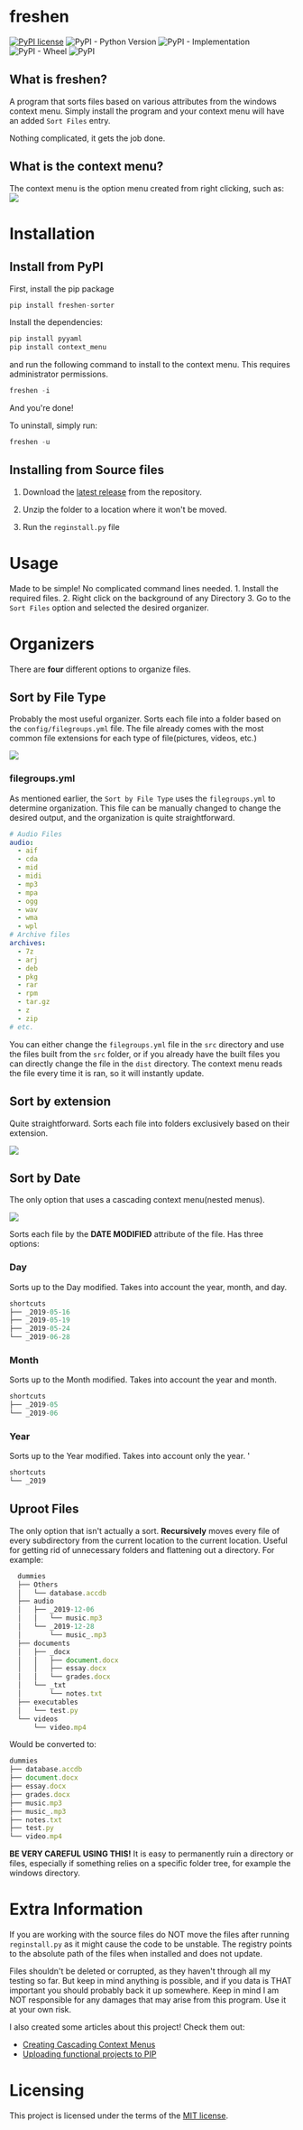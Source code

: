 # freshen

[![PyPI license](https://img.shields.io/pypi/l/ansicolortags.svg)](https://pypi.python.org/pypi/ansicolortags/)
![PyPI - Python Version](https://img.shields.io/pypi/pyversions/freshen-sorter)
![PyPI - Implementation](https://img.shields.io/pypi/implementation/freshen-sorter)
![PyPI - Wheel](https://img.shields.io/pypi/wheel/freshen-sorter)
![PyPI](https://img.shields.io/pypi/v/freshen-sorter)

## What is freshen?

A program that sorts files based on various attributes from the windows context menu. Simply install the program and your context menu will have an added `Sort Files` entry.

Nothing complicated, it gets the job done.

## What is the context menu?

The context menu is the option menu created from right clicking, such as:
![](graphics/contextmenu.gif)

# Installation

## Install from PyPI

First, install the pip package

```python
pip install freshen-sorter
```

Install the dependencies:
```python
pip install pyyaml
pip install context_menu
```

and run the following command to install to the context menu. This requires administrator permissions.

```python
freshen -i
```

And you're done!

To uninstall, simply run:

```python
freshen -u
```
## Installing from Source files

1.  Download the [latest release](https://github.com/saleguas/freshen/releases) from the repository.

2.  Unzip the folder to a location where it won't be moved.

3.  Run the `reginstall.py` file

# Usage

Made to be simple! No complicated command lines needed.
1\. Install the required files.
2\. Right click on the background of any Directory
3\. Go to the `Sort Files` option and selected the desired organizer.

# Organizers

There are **four** different options to organize files.

## Sort by File Type

Probably the most useful organizer. Sorts each file into a folder based on the `config/filegroups.yml` file. The file already comes with the most common file extensions for each type of file(pictures, videos, etc.)

![](graphics/sortbyfiletype.gif)

### filegroups.yml

As mentioned earlier, the `Sort by File Type` uses the `filegroups.yml` to determine organization. This file can be manually changed to change the desired output, and the organization is quite straightforward.

```yaml
# Audio Files
audio:
  - aif
  - cda
  - mid
  - midi
  - mp3
  - mpa
  - ogg
  - wav
  - wma
  - wpl
# Archive files
archives:
  - 7z
  - arj
  - deb
  - pkg
  - rar
  - rpm
  - tar.gz
  - z
  - zip
# etc.
```

You can either change the `filegroups.yml` file in the `src` directory and use the files built from the `src` folder, or if you already have the built files you can directly change the file in the `dist` directory. The context menu reads the file every time it is ran, so it will instantly update.

## Sort by extension

Quite straightforward. Sorts each file into folders exclusively based on their extension.

![](graphics/sortbyextension.gif)

## Sort by Date

The only option that uses a cascading context menu(nested menus).

![](graphics/sortbydatemonth.PNG)

Sorts each file by the **DATE MODIFIED** attribute of the file. Has three options:

### Day

Sorts up to the Day modified. Takes into account the year, month, and day.

```js
shortcuts
├── _2019-05-16
├── _2019-05-19
├── _2019-05-24
└── _2019-06-28
```

### Month

Sorts up to the Month modified. Takes into account the year and month.

```js
shortcuts
├── _2019-05
└── _2019-06
```

### Year

Sorts up to the Year modified. Takes into account only the year.
'
```js
shortcuts
└── _2019
```

## Uproot Files

The only option that isn't actually a sort. **Recursively** moves every file of every subdirectory from the current location to the current location. Useful for getting rid of unnecessary folders and flattening out a directory. For example:

```js
  dummies
  ├── Others
  │   └── database.accdb
  ├── audio
  │   ├── _2019-12-06
  │   │   └── music.mp3
  │   └── _2019-12-28
  │       └── music_.mp3
  ├── documents
  │   ├── _docx
  │   │   ├── document.docx
  │   │   ├── essay.docx
  │   │   └── grades.docx
  │   └── _txt
  │       └── notes.txt
  ├── executables
  │   └── test.py
  └── videos
      └── video.mp4
```

Would be converted to:

```js
dummies
├── database.accdb
├── document.docx
├── essay.docx
├── grades.docx
├── music.mp3
├── music_.mp3
├── notes.txt
├── test.py
└── video.mp4
```

 **BE VERY CAREFUL USING THIS!** It is easy to permanently ruin a directory or files, especially if something relies on a specific folder tree, for example the windows directory.

# Extra Information

If you are working with the source files do NOT move the files after running `reginstall.py` as it might cause the code to be unstable. The registry points to the absolute path of the files when installed and does not update.

Files shouldn't be deleted or corrupted, as they haven't through all my testing so far. But keep in mind anything is possible, and if you data is THAT important you should probably back it up somewhere. Keep in mind I am NOT responsible for any damages that may arise from this program. Use it at your own risk.

I also created some articles about this project! Check them out:

-   [Creating Cascading Context Menus](https://medium.com/analytics-vidhya/creating-cascading-context-menus-with-the-windows-10-registry-f1cf3cd8398f)
-   [Uploading functional projects to PIP](https://medium.com/analytics-vidhya/uploading-functional-python-projects-to-pip-pypi-af73af754da0)

# Licensing

This project is licensed under the terms of the [MIT license](https://github.com/faheel/cleanup/blob/master/LICENSE).

